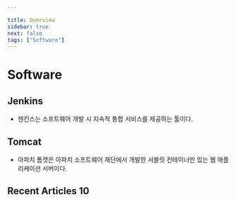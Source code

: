```yaml
---

title: Overview
sidebar: true
next: false
tags: ["Software"]
---
```


# Software

## Jenkins
- 젠킨스는 소프트웨어 개발 시 지속적 통합 서비스를 제공하는 툴이다.

## Tomcat
- 아파치 톰캣은 아파치 소프트웨어 재단에서 개발한 서블릿 컨테이너만 있는 웹 애플리케이션 서버이다. 

## Recent Articles 10

<RecentArticlesContents/>